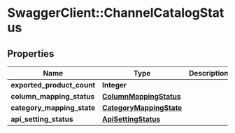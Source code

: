 # SwaggerClient::ChannelCatalogStatus

## Properties
Name | Type | Description | Notes
------------ | ------------- | ------------- | -------------
**exported_product_count** | **Integer** |  | 
**column_mapping_status** | [**ColumnMappingStatus**](ColumnMappingStatus.md) |  | 
**category_mapping_state** | [**CategoryMappingState**](CategoryMappingState.md) |  | [optional] 
**api_setting_status** | [**ApiSettingStatus**](ApiSettingStatus.md) |  | 


